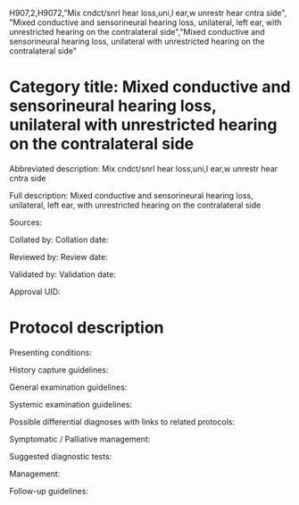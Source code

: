 H907,2,H9072,"Mix cndct/snrl hear loss,uni,l ear,w unrestr hear cntra side", "Mixed conductive and sensorineural hearing loss, unilateral, left ear, with unrestricted hearing on the contralateral side","Mixed conductive and sensorineural hearing loss, unilateral with unrestricted hearing on the contralateral side"
# Category title: Mixed conductive and sensorineural hearing loss, unilateral with unrestricted hearing on the contralateral side

Abbreviated description: Mix cndct/snrl hear loss,uni,l ear,w unrestr hear cntra side

Full description: Mixed conductive and sensorineural hearing loss, unilateral, left ear, with unrestricted hearing on the contralateral side

Sources:

Collated by:
Collation date:

Reviewed by:
Review date:

Validated by:
Validation date:

Approval UID:

# Protocol description

Presenting conditions:

History capture guidelines:

General examination guidelines:

Systemic examination guidelines:

Possible differential diagnoses with links to related protocols:

Symptomatic / Palliative management:

Suggested diagnostic tests:

Management:

Follow-up guidelines:
